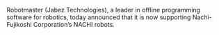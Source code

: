 Robotmaster (Jabez Technologies), a leader in offline programming software for robotics, today announced that it is now supporting Nachi-Fujikoshi Corporation’s NACHI robots.
